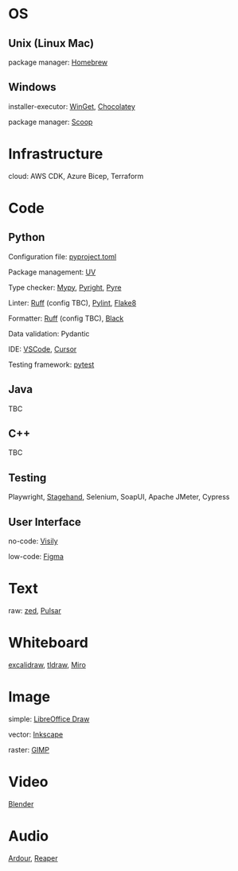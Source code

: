# OS

## Unix (Linux Mac)

package manager: [Homebrew](https://brew.sh/)

## Windows

installer-executor: [WinGet](https://github.com/microsoft/winget-cli), [Chocolatey](https://chocolatey.org/)

package manager: [Scoop](https://scoop.sh/)


# Infrastructure

cloud: AWS CDK, Azure Bicep, Terraform


# Code

## Python

Configuration file: [pyproject.toml](https://packaging.python.org/en/latest/guides/writing-pyproject-toml/)

Package management: [UV](https://github.com/astral-sh/uv)

Type checker: [Mypy](https://mypy-lang.org/), [Pyright](https://github.com/microsoft/pyright), [Pyre](https://pyre-check.org/)

Linter: [Ruff](https://docs.astral.sh/ruff/) (config TBC), [Pylint](https://github.com/pylint-dev/pylint), [Flake8](https://flake8.pycqa.org/)

Formatter: [Ruff](https://docs.astral.sh/ruff/) (config TBC), [Black](https://github.com/psf/black)

Data validation: Pydantic

IDE: [VSCode](https://code.visualstudio.com/), [Cursor](https://www.cursor.com/)

Testing framework: [pytest](https://docs.pytest.org/)


## Java

TBC


## C++

TBC


## Testing

Playwright,  [Stagehand](https://github.com/browserbase/stagehand), Selenium, SoapUI, Apache JMeter, Cypress


## User Interface

no-code: [Visily](https://www.visily.ai/)

low-code: [Figma](https://www.figma.com/)


# Text

raw: [zed](https://zed.dev/), [Pulsar](https://pulsar-edit.dev/)


# Whiteboard

[excalidraw](https://excalidraw.com/), [tldraw](https://tldraw.dev/), [Miro](https://miro.com/)

# Image

simple: [LibreOffice Draw](https://www.libreoffice.org/discover/draw/)

vector: [Inkscape](https://inkscape.org/)

raster: [GIMP](https://www.gimp.org/)


# Video

[Blender](https://www.blender.org/)


# Audio

[Ardour](https://ardour.org/), [Reaper](https://www.reaper.fm/)

